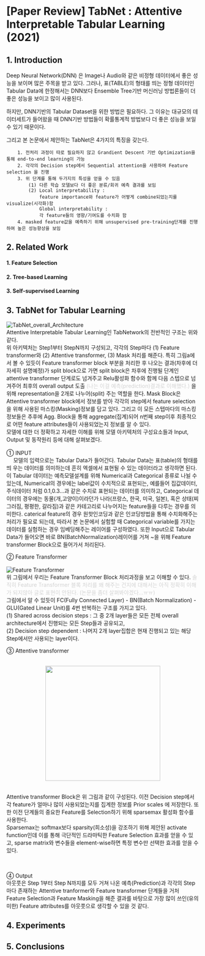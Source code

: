 # [Paper Review] TabNet : Attentive Interpretable Tabular Learning (2021)

## 1. Introduction

    
Deep Neural Network(DNN) 은 Image나 Audio와 같은 비정형 데이터에서 좋은 성능을 보이며 많은 주목을 받고 있다.
그러나, 표(TABLE)의 형태를 띄는 정형 데이터인 Tabular Data에 한정해서는 DNN보다 Ensemble Tree기반 머신러닝 방법론들이 더 좋은 성능을 보이고 많이 사용된다.

하지만, DNN기반의 Tabular Dataset을 위한 방법은 필요하다. 
그 이유는 대규모의 데이터세트가 들어왔을 때 DNN기반 방법들이 확률통계적 방법보다 더 좋은 성능을 보일 수 있기 때문이다. 

그리고 본 논문에서 제안하는 TabNet은 4가지의 특징을 갖는다.
    
```
    1. 전처리 과정이 따로 필요하지 않고 Grandient Descent 기반 Optimization을 통해 end-to-end learning이 가능
    2. 각각의 Decision step에서 Sequential attention을 사용하여 Feature selection 을 진행
    3. 위 단계를 통해 두가지의 특성을 얻을 수 있음
        (1) 다른 학습 모델보다 더 좋은 분류/회귀 예측 결과를 보임
        (2) Local interpretability : 
            feature importance와 feature가 어떻게 combine되었는지를 visualize(시각화)함
            Global interpretability : 
            각 feature들의 영향/기여도를 수치화 함
    4. masked feature값을 예측하기 위해 unsupervised pre-training단계를 진행하여 높은 성능향상을 보임
```

## 2. Related Work

#### 1. Feature Selection
#### 2. Tree-based Learning
#### 3. Self-supervised Learning


## 3. TabNet for Tabular Learning

![TabNet_overall_Architecture](https://github.com/so-hko/Study/blob/main/DL/images/TabNet%20overall%20architecture.png?raw=true)
<br>
Attentive Interpretable Tabular Learning인 TabNetwork의 전반적인 구조는 위와 같다.<br>
위 아키텍처는 Step1부터 StepN까지 구성되고, 각각의 Step마다 (1) Feature transformer와 (2) Attentive transformer, (3) Mask 처리를 해준다. 
특히 그림a에서 볼 수 있듯이 Feature transformer block 부분을 처리한 후 나오는 결과(차후에 더 자세히 설명예정)가 split block으로 가면 
split block은 차후에 진행될 단계인 attentive transformer 단계로도 넘겨주고 Relu활성화 함수와 함께 다음 스텝으로 넘겨주어 
최후의 overall output 도출 <span style="color:#D3D3D3">(나는 이걸 예측(prediction)결과로 이해했다.) </span> 을 위해 
representation을 2개로 나누어(split) 주는 역할을 한다. 
Mask Block은 Attentive transformer block에서 정보를 받아 각각의 step에서 feature selection을 위해 사용된 마스킹(Masking)정보를 담고 있다. 
그리고 이 모든 스텝마다의 마스킹 정보들은 추후에 Agg. Block을 통해 aggregate(집계)되어 n번째 step이후 최종적으로 어떤 feature attributes들이 사용되었는지 정보를 알 수 있다.<br>
모델에 대한 더 정확하고 자세한 이해를 위해 모델 아키텍처의 구성요소들과 Input, Output 및 동작원리 등에 대해 살펴보겠다.<br><br>
① INPUT <br>
　 모델의 입력으로는 Tabular Data가 들어간다. Tabular Data는 표(table)의 형태를 띄 우는 데이터를 의미하는데 흔히 엑셀에서 표현될 수 있는 데이터라고 생각하면 된다. 
이 Tabular 데이터는 예측모델설계를 위해 Numerical과 Categorical 종류로 나뉠 수 있는데, Numerical의 경우에는 label값이 수치적으로 표현되는, 예를들어 집값데이터, 주식데이터 처럼 0.1,0.3...과 같은 수치로 표현되는 데이터를 의미하고,
Categorical 데이터의 경우에는 동물(개,고양이)이라던가 나라(프랑스, 한국, 미국, 일본), 혹은 상태(찌그러짐, 평평한, 갈라짐)과 같은 카테고리로 나누어지는 feature들을 다루는 경우를 의미한다. 
caterical feature의 경우 원핫인코딩과 같은 인코딩방법을 통해 수치화해주는 처리가 필요로 되는데, 따라서
본 논문에서 실험할 때 Categorical variable를 가지는 데이터를 실험하는 경우 임베딩해주는 레이어를 구성하였다.
또한 Input으로 Tabular Data가 들어오면 바로 BN(BatchNormalization)레이어를 거쳐 ~을 위해 Feature transformer Block으로 들어가서 처리된다.

② Feature Transformer <br><br>
![Feature Transformer](https://github.com/so-hko/Study/blob/main/DL/images/FeatureTransformer.png?raw=true) <br>
위 그림에서 우리는 Feature Transformer Block 처리과정을 보고 이해할 수 있다. 
<span style="color:#D3D3D3"> 솔직히 Feature Transformer 블록 처리를 왜 해주는 건지에 대해서는 아직 정확히 이해가 되지않아 글로 표현이 안된다.
(논문을 좀더 살펴봐야겠다...ㅠㅠ)</span> <br> 그림에서 알 수 있듯이 FC(Fully Connected Layer) - BN(Batch Normalization) - GLU(Gated Linear Unit)를 4번 반복하는 구조를 가지고 있다. <br>
(1) Shared across decision steps : 그 중 2개 layer들은 모든 전체 overall architecture에서 진행되는 모든 Step들과 공유되고, <br> 
(2) Decision step dependent : 나머지 2개 layer집합은 현재 진행되고 있는 해당 Step에서만 사용되는 layer이다. <br>

③ Attentive transformer <br><br>
<p align="center"><img src="https://github.com/so-hko/Study/blob/main/DL/images/AttentiveTransformer.png?raw=true" height="300px" width="300"> <br> </p>
<br>
 Attentive transformer Block은 위 그림과 같이 구성된다. 이전 Decision step에서 각 feature가 얼마나 많이 사용되었는지를 집계한 정보를 Prior scales 에 저장한다.
또한 이전 단계들의 중요한 Feature를 Selection하기 위해 sparsemax 활성화 함수를 사용한다.<br>
Sparsemax는 softmax보다 sparsity(희소성)을 강조하기 위해 제안된 activate function인데 이를 통해 극단적인 드라마틱한 Feature Selection 효과를 얻을 수 있고,
sparse matrix와 변수들을 element-wise하면 특정 변수만 선택한 효과를 얻을 수 있다.

<br><br>
④ Output <br>
아웃풋은 Step 1부터 Step N까지를 모두 거쳐 나온 예측(Prediction)과 각각의 Step마다 존재하는 Attentive tranformer와 Feature transformer 단계들을 거처 Feature Selection과 Feature Masking을 해준 결과를 바탕으로 가장 많이 쓰인(유의미한) Feature attributes를 아웃풋으로 생각할 수 있을 것 같다.

## 4. Experiments

## 5. Conclusions
